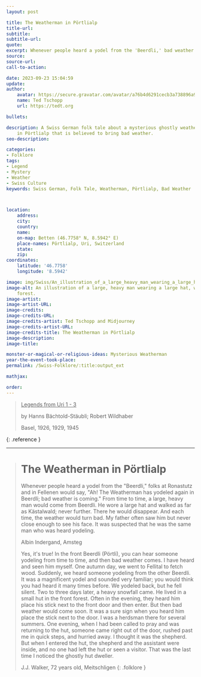 ```yaml
---
layout: post

title: The Weatherman in Pörtlialp
title-url:
subtitle:
subtitle-url:
quote:
excerpt: Whenever people heard a yodel from the 'Beerdli,' bad weather is coming.
source:
source-url:
call-to-action:

date: 2023-09-23 15:04:59
update:
author:
    avatar: https://secure.gravatar.com/avatar/a76b4d6291cecb3a738896a971bfb903?s=512&d=mp&r=g
    name: Ted Tschopp
    url: https://tedt.org

bullets:

description: A Swiss German folk tale about a mysterious ghostly weatherman who appears
    in Pörtlialp that is believed to bring bad weather.
seo-description:

categories:
- Folklore
tags:
- Legend
- Mystery
- Weather
- Swiss Culture
keywords: Swiss German, Folk Tale, Weatherman, Pörtlialp, Bad Weather



location:
    address:
    city:
    country:
    name:
    on-map: Betten (46.7758° N, 8.5942° E)
    place-names: Pörtlialp, Uri, Switzerland
    state:
    zip:
coordinates:
    latitude: '46.7758'
    longitude: '8.5942'

image: img/Swiss/An_illustration_of_a_large_heavy_man_wearing_a_large_hat.webp
image-alt: An illustration of a large, heavy man wearing a large hat, walking in a
    forest.
image-artist:
image-artist-URL:
image-credits:
image-credits-URL:
image-credits-artist: Ted Tschopp and Midjourney
image-credits-artist-URL:
image-credits-title: The Weatherman in Pörtlialp
image-description:
image-title:

monster-or-magical-or-religious-ideas: Mysterious Weatherman
year-the-event-took-place:
permalink: /Swiss-Folklore/:title:output_ext

mathjax:

order:
---
```


> <ins>Legends from Uri 1 - 3</ins>
> 
> by Hanns Bächtold-Stäubli; Robert Wildhaber
> 
> Basel, 1926, 1929, 1945
>
{: .reference }

---

> # The Weatherman in Pörtlialp
> 
> Whenever people heard a yodel from the "Beerdli," folks at Ronastutz and in Fellenen would say, "Ah! The Weatherman has yodeled again in Beerdli; bad weather is coming."
From time to time, a large, heavy man would come from Beerdli. He wore a large hat and walked as far as Kästalwald; never further. There he would disappear. And each time, the weather would turn bad. My father often saw him but never close enough to see his face. It was suspected that he was the same man who was heard yodeling.
>
> Albin Indergand, Amsteg
>
>Yes, it's true! In the front Beerdli (Pörtli), you can hear someone yodeling from time to time, and then bad weather comes. I have heard and seen him myself. One autumn day, we went to Fellital to fetch wood. Suddenly, we heard someone yodeling from the other Beerdli. It was a magnificent yodel and sounded very familiar; you would think you had heard it many times before. We yodeled back, but he fell silent. Two to three days later, a heavy snowfall came.
He lived in a small hut in the front forest. Often in the evening, they heard him place his stick next to the front door and then enter. But then bad weather would come soon. It was a sure sign when you heard him place the stick next to the door. I was a herdsman there for several summers. One evening, when I had been called to pray and was returning to the hut, someone came right out of the door, rushed past me in quick steps, and hurried away. I thought it was the shepherd. But when I entered the hut, the shepherd and the assistant were inside, and no one had left the hut or seen a visitor. That was the last time I noticed the ghostly hut dweller.
>
>J.J. Walker, 72 years old, Meitschligen
{: .folklore }
